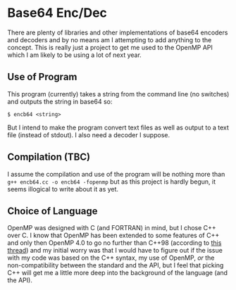 Base64 Enc/Dec
==============

There are plenty of libraries and other implementations of base64 encoders and decoders and by no means am I attempting to add anything to the concept. This is really just a project to get me used to the OpenMP API which I am likely to be using a lot of next year.

## Use of Program

This program (currently) takes a string from the command line (no switches) and outputs the string in base64 so:

    $ encb64 <string>

But I intend to make the program convert text files as well as output to a text file (instead of stdout). I also need a decoder I suppose.

## Compilation (TBC)

I assume the compilation and use of the program will be nothing more than `g++ encb64.cc -o encb64 -fopenmp` but as this project is hardly begun, it seems illogical to write about it as yet.

## Choice of Language

OpenMP was designed with C (and FORTRAN) in mind, but I chose C++ over C. I know that OpenMP has been extended to some features of C++ and only then OpenMP 4.0 to go no further than C++98 (according to [this thread](https://stackoverflow.com/questions/13837696/can-i-safely-use-openmp-with-c11)) and my initial worry was that I would have to figure out if the issue with my code was based on the C++ syntax, my use of OpenMP, *or* the non-compatibility between the standard and the API, but I feel that picking C++ will get me a little more deep into the background of the language (and the API).
